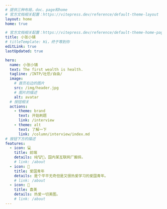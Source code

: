 ```yaml
---
# 提供三种布局，doc、page和home
# 官方文档相关配置：https://vitepress.dev/reference/default-theme-layout
layout: home
home: true

# 官方文档相关配置：https://vitepress.dev/reference/default-theme-home-page
title: 小张小铺
# titleTemplate: Hi，终于等到你
editLink: true
lastUpdated: true

hero:
  name: 小张小铺
  text: The first wealth is health.
  tagline: /INTP/社恐/自由/
  image:
    # 首页右边的图片
    src: /img/header.jpg
    # 图片的描述
    alt: avatar
  # 按钮相关
  actions:
    - theme: brand
      text: 开始刷题
      link: /interview
    - theme: alt
      text: 了解一下
      link: /column/interview/index.md
# 按钮下方的描述
features:
  - icon: 💻
    title: 前端
    details: 纯🐮🐴，国内某互联网厂搬砖。
    # link: /about
  - icon: 🚀
    title: 爱国青年
    details: 是个平平无奇但是又很热爱学习的爱国青年。
    # link: /about
  - icon: 🐷
    title: 喜美
    details: 热爱一切美图。
    # link: /about
---
```


<!-- 自定义组件 -->
<script setup>
import home from './.vitepress/components/home.vue';
</script>

<home />
